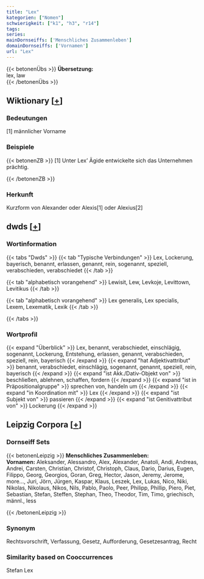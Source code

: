 ```yaml
---
title: "Lex"
kategorien: ["Nomen"]
schwierigkeit: ["k1", "h3", "r14"]
tags:
series:
mainDornseiffs: ['Menschliches Zusammenleben']
domainDornseiffs: ['Vornamen']
url: "Lex"
---
```


{{< betonenÜbs >}}
**Übersetzung:**  
lex, law  
{{< /betonenÜbs >}}

## Wiktionary [[+](https://de.wiktionary.org/wiki/Lex)]

### Bedeutungen
[1] männlicher Vorname  

### Beispiele
{{< betonenZB >}}
[1] Unter Lex’ Ägide entwickelte sich das Unternehmen prächtig.  

{{< /betonenZB >}}
### Herkunft
Kurzform von Alexander oder Alexis[1] oder Alexius[2]  



## dwds [[+](https://www.dwds.de/wb/Lex)]

### Wortinformation
{{< tabs "Dwds" >}}
{{< tab "Typische Verbindungen" >}}
Lex, Lockerung, bayerisch, benannt, erlassen, genannt, rein, sogenannt, speziell, verabschieden, verabschiedet
{{< /tab >}}

{{< tab "alphabetisch vorangehend" >}}
Lewisit, Lew, Levkoje, Levittown, Levitikus
{{< /tab >}}

{{< tab "alphabetisch vorangehend" >}}
Lex generalis, Lex specialis, Lexem, Lexematik, Lexik
{{< /tab >}}

{{< /tabs >}}

### Wortprofil
{{< expand "Überblick" >}} Lex, benannt, verabschiedet, einschlägig, sogenannt, Lockerung, Entstehung, erlassen, genannt, verabschieden, speziell, rein, bayerisch {{< /expand >}}
{{< expand "hat Adjektivattribut" >}} benannt, verabschiedet, einschlägig, sogenannt, genannt, speziell, rein, bayerisch {{< /expand >}}
{{< expand "ist Akk./Dativ-Objekt von" >}} beschließen, ablehnen, schaffen, fordern {{< /expand >}}
{{< expand "ist in Präpositionalgruppe" >}} sprechen von, handeln um {{< /expand >}}
{{< expand "in Koordination mit" >}} Lex {{< /expand >}}
{{< expand "ist Subjekt von" >}} passieren {{< /expand >}}
{{< expand "ist Genitivattribut von" >}} Lockerung {{< /expand >}}

## Leipzig Corpora [[+](https://corpora.uni-leipzig.de/en/res?word=Lex&corpusId=deu_newscrawl-public_2018)]

### Dornseiff Sets
{{< betonenLeipzig >}}
**Menschliches Zusammenleben:**  
**Vornamen:** Aleksander, Alessandro, Alex, Alexander, Anatoli, Andi, Andreas, Andrei, Carsten, Christian, Christof, Christoph, Claus, Dario, Darius, Eugen, Filippo, Georg, Georgios, Goran, Greg, Hector, Jason, Jeremy, Jerome, more..., Juri, Jörn, Jürgen, Kaspar, Klaus, Leszek, Lex, Lukas, Nico, Niki, Nikolas, Nikolaus, Nikos, Nils, Pablo, Paolo, Peer, Philipp, Phillip, Piero, Piet, Sebastian, Stefan, Steffen, Stephan, Theo, Theodor, Tim, Timo, griechisch, männl., less  

{{< /betonenLeipzig >}}

### Synonym
Rechtsvorschrift, Verfassung, Gesetz, Aufforderung, Gesetzesantrag, Recht


### Similarity based on Cooccurrences
Stefan Lex

